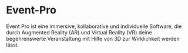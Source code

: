 # Event-Pro
Event Pro ist eine immersive, kollaborative und individuelle Software, die durch Augmented Reality (AR) und Virtual Reality (VR) deine begehrenswerte Veranstaltung mit Hilfe von 3D zur Wirklichkeit werden lässt.
